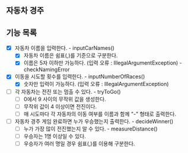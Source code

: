 ## 자동차 경주

## 기능 목록

- [x] 자동차 이름을 입력한다. - inputCarNames()
  - [x] 자동차 이름은 쉼표(,)를 기준으로 구분한다.
  - [x] 이름은 5자 이하만 가능하다. (입력 오류 : IllegalArgumentException) - checkNamingError

- [x] 이동을 시도할 횟수를 입력한다. - inputNumberOfRaces()
  - [x] 숫자만 입력이 가능하다. (입력 오류 : IllegalArgumentException)

- [ ] 각 자동차는 전진 또는 멈출 수 있다. - tryToGo()
  - [ ] 0에서 9 사이의 무작위 값을 생성한다.
  - [ ] 무작위 값이 4 이상이면 전진이다.
  - [ ] 매 시도마다 각 자동차의 이동 여부를 이름과 함께 "-" 형태로 출력한다.

- [ ] 자동차 경주 게임 완료하면 누가 우승했는지 출력한다. - decideWinner()
  - [ ] 누가 가장 많이 전진했는지 알 수 있다. - measureDistance()
  - [ ] 우승자는 1명 이상일 수 있다.
  - [ ] 우승자가 여러 명일 경우 쉼표(,)를 이용해 구분한다.